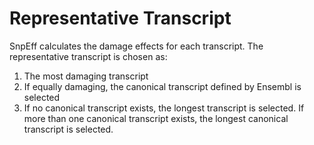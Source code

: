 # Representative Transcript

SnpEff calculates the damage effects for each transcript. The representative transcript is chosen as:

1. The most damaging transcript
2. If equally damaging, the canonical transcript defined by Ensembl is selected
3. If no canonical transcript exists, the longest transcript is selected. If more than one canonical transcript exists, the longest canonical transcript is selected. 
